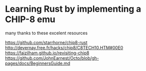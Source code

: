 
# Learning Rust by implementing a CHIP-8 emu

many thanks to these excelent resources

https://github.com/starrhorne/chip8-rust
http://devernay.free.fr/hacks/chip8/C8TECH10.HTM#00E0
https://faizilham.github.io/revisiting-chip8
https://github.com/JohnEarnest/Octo/blob/gh-pages/docs/BeginnersGuide.md

